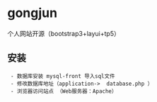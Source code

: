 # gongjun
个人网站开源（bootstrap3+layui+tp5）

## 安装
~~~
 - 数据库安装 mysql-front 导入sql文件
 - 修改数据库地址（application->  database.php ）
 - 浏览器访问站点 （Web服务器：Apache）
~~~

